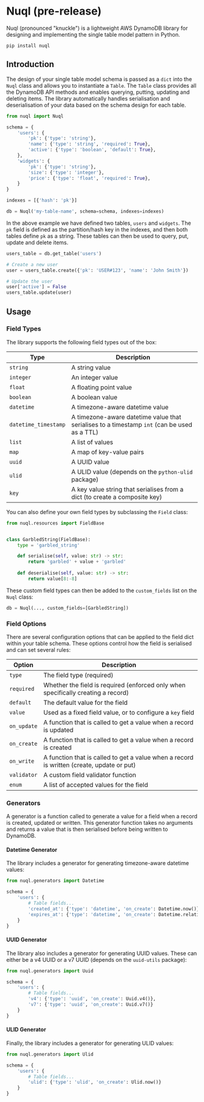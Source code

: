 # Nuql (pre-release)

Nuql (pronounced "knuckle") is a lightweight AWS DynamoDB library for designing and implementing 
the single table model pattern in Python.

```shell
pip install nuql
```

## Introduction

The design of your single table model schema is passed as a `dict` into the `Nuql` class and allows 
you to instantiate a `Table`. The `Table` class provides all the DynamoDB API methods and enables 
querying, putting, updating and deleting items. The library automatically handles serialisation and 
deserialisation of your data based on the schema design for each table.

```python
from nuql import Nuql

schema = {
    'users': {
        'pk': {'type': 'string'},
        'name': {'type': 'string', 'required': True},
        'active': {'type': 'boolean', 'default': True},
    },
    'widgets': {
        'pk': {'type': 'string'},
        'size': {'type': 'integer'},
        'price': {'type': 'float', 'required': True},
    }
}

indexes = [{'hash': 'pk'}]

db = Nuql('my-table-name', schema=schema, indexes=indexes)
```

In the above example we have defined two tables, `users` and `widgets`. The `pk` field is defined 
as the partition/hash key in the indexes, and then both tables define `pk` as a string. These 
tables can then be used to query, put, update and delete items.

```python
users_table = db.get_table('users')

# Create a new user
user = users_table.create({'pk': 'USER#123', 'name': 'John Smith'})

# Update the user
user['active'] = False
users_table.update(user)
```

## Usage

### Field Types

The library supports the following field types out of the box:

| Type                 | Description                                                                                 |
|----------------------|---------------------------------------------------------------------------------------------|
| `string`             | A string value                                                                              |
| `integer`            | An integer value                                                                            |
| `float`              | A floating point value                                                                      |
| `boolean`            | A boolean value                                                                             |
| `datetime`           | A timezone-aware datetime value                                                             |
| `datetime_timestamp` | A timezone-aware datetime value that serialises to a timestamp `int` (can be used as a TTL) |
| `list`               | A list of values                                                                            |
| `map`                | A map of key-value pairs                                                                    |
| `uuid`               | A UUID value                                                                                |
| `ulid`               | A ULID value (depends on the `python-ulid` package)                                         |
| `key`                | A key value string that serialises from a dict (to create a composite key)                  |

You can also define your own field types by subclassing the `Field` class:

```python
from nuql.resources import FieldBase


class GarbledString(FieldBase):
    type = 'garbled_string'

    def serialise(self, value: str) -> str:
        return 'garbled' + value + 'garbled'
    
    def deserialise(self, value: str) -> str:
        return value[8:-8]

```

These custom field types can then be added to the `custom_fields` list on the `Nuql` class:

```python
db = Nuql(..., custom_fields=[GarbledString])
```

### Field Options

There are several configuration options that can be applied to the field dict within your table schema. 
These options control how the field is serialised and can set several rules:

| Option      | Description                                                                               |
|-------------|-------------------------------------------------------------------------------------------|
| `type`      | The field type (required)                                                                 |
| `required`  | Whether the field is required (enforced only when specifically creating a record)         |
| `default`   | The default value for the field                                                           |
| `value`     | Used as a fixed field value, or to configure a `key` field                                |
| `on_update` | A function that is called to get a value when a record is updated                         |
| `on_create` | A function that is called to get a value when a record is created                         |
| `on_write`  | A function that is called to get a value when a record is written (create, update or put) |
| `validator` | A custom field validator function                                                         |
| `enum`      | A list of accepted values for the field                                                   |

### Generators

A generator is a function called to generate a value for a field when a record is created, 
updated or written. This generator function takes no arguments and returns a value that is 
then serialised before being written to DynamoDB.

#### Datetime Generator

The library includes a generator for generating timezone-aware datetime values:

```python
from nuql.generators import Datetime

schema = {
    'users': {
        # Table fields...
        'created_at': {'type': 'datetime', 'on_create': Datetime.now()},
        'expires_at': {'type': 'datetime', 'on_create': Datetime.relative(days=30)}
    }
}
```

#### UUID Generator

The library also includes a generator for generating UUID values. These can either be a 
v4 UUID or a v7 UUID (depends on the `uuid-utils` package):

```python
from nuql.generators import Uuid

schema = {
    'users': {
        # Table fields...
        'v4': {'type': 'uuid', 'on_create': Uuid.v4()},
        'v7': {'type': 'uuid', 'on_create': Uuid.v7()}
    }
}
```

#### ULID Generator

Finally, the library includes a generator for generating ULID values:

```python
from nuql.generators import Ulid

schema = {
    'users': {
        # Table fields...
        'ulid': {'type': 'ulid', 'on_create': Ulid.now()}
    }
}
```
